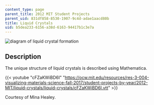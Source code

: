 ```yaml
---
content_type: page
parent_title: 2012 MIT Student Projects
parent_uid: 831df858-8530-1907-9c4d-adae1aacd80b
title: Liquid Crystals
uid: b5dea233-6156-a38d-6163-94417b1c3e7a
---
```


![diagram of liquid crystal formation](BASEURL_PLACEHOLDER/resources/mitres_3_004f17_5_healey)

Description
-----------

The unique structure of liquid crystals is described using Mathematica.

{{< youtube "cFZaKWiBD6I" "https://ocw.mit.edu/resources/res-3-004-visualizing-materials-science-fall-2017/student-projects-by-year/2012-MIT/liquid-crystals/liquid-crystals/cFZaKWiBD6I.vtt" >}}

Courtesy of Mina Healey.